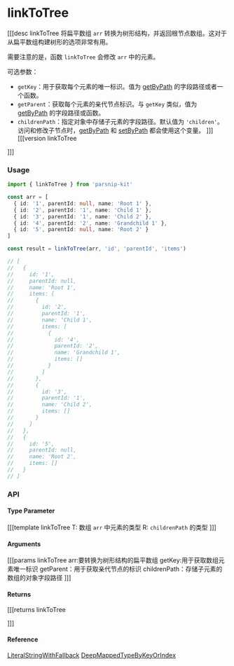 # linkToTree
[[[desc linkToTree
将扁平数组 `arr` 转换为树形结构，并返回根节点数组。这对于从扁平数组构建树形的选项非常有用。

需要注意的是，函数 `linkToTree` 会修改 `arr` 中的元素。

可选参数：
- `getKey`：用于获取每个元素的唯一标识。值为 [getByPath](../object/getByPath) 的字段路径或者一个函数。
- `getParent`：获取每个元素的亲代节点标识。与 `getKey` 类似，值为 [getByPath](../object/getByPath) 的字段路径或函数。
- `childrenPath`：指定对象中存储子元素的字段路径。默认值为 `'children'`。访问和修改子节点时，[getByPath](../object/getByPath) 和 [setByPath](../object/setByPath) 都会使用这个变量。
]]]
[[[version linkToTree
  
]]]

### Usage

```ts
import { linkToTree } from 'parsnip-kit'

const arr = [
  { id: '1', parentId: null, name: 'Root 1' },
  { id: '2', parentId: '1', name: 'Child 1' },
  { id: '3', parentId: '1', name: 'Child 2' },
  { id: '4', parentId: '2', name: 'Grandchild 1' },
  { id: '5', parentId: null, name: 'Root 2' }
]

const result = linkToTree(arr, 'id', 'parentId', 'items')

// [
//   {
//     id: '1',
//     parentId: null,
//     name: 'Root 1',
//     items: [
//       {
//         id: '2',
//         parentId: '1',
//         name: 'Child 1',
//         items: [
//           {
//             id: '4',
//             parentId: '2',
//             name: 'Grandchild 1',
//             items: []
//           }
//         ]
//       },
//       {
//         id: '3',
//         parentId: '1',
//         name: 'Child 2',
//         items: []
//       }
//     ]
//   },
//   {
//     id: '5',
//     parentId: null,
//     name: 'Root 2',
//     items: []
//   }
// ]

```


### API

#### Type Parameter

[[[template linkToTree
T: 数组 `arr` 中元素的类型
R: `childrenPath` 的类型
]]]

#### Arguments

[[[params linkToTree
arr:要转换为树形结构的扁平数组
getKey:用于获取数组元素唯一标识
getParent：用于获取亲代节点的标识
childrenPath：存储子元素的数组的对象字段路径
]]]

#### Returns

[[[returns linkToTree

]]]

#### Reference

[LiteralStringWithFallback](../common/types#literalstringwithfallback) [DeepMappedTypeByKeyOrIndex](../common/types#deepmappedtypebykeyorindex)